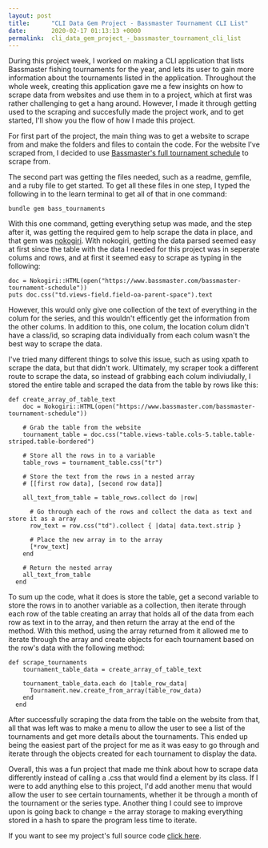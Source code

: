 ```yaml
---
layout: post
title:      "CLI Data Gem Project - Bassmaster Tournament CLI List"
date:       2020-02-17 01:13:13 +0000
permalink:  cli_data_gem_project_-_bassmaster_tournament_cli_list
---
```



During this project week, I worked on making a CLI application that lists Bassmaster fishing tournaments for the year, and lets its user to gain more information about the tournaments listed in the application. Throughout the whole week, creating this application gave me a few insights on how to scrape data from websites and use them in to a project, which at first was rather challenging to get a hang around. However, I made it through getting used to the scraping and succesfully made the project work, and to get started, I'll show you the flow of how I made this project.

For first part of the project, the main thing was to get a website to scrape from and make the folders and files to contain the code. For the website I've scraped from, I decided to use [Bassmaster's full tournament schedule](https://www.bassmaster.com/bassmaster-tournament-schedule) to scrape from. 

The second part was getting the files needed, such as a readme, gemfile, and a ruby file to get started. To get all these files in one step, I typed the following in to the learn terminal to get all of that in one command:

```
bundle gem bass_tournaments
```

With this one command, getting everything setup was made, and the step after it, was getting the required gem to help scrape the data in place, and that gem was [nokogiri](https://nokogiri.org/). With nokogiri, getting the data parsed seemed easy at first since the table with the data I needed for this project was in seperate colums and rows, and at first it seemed easy to scrape as typing in the following:

```
doc = Nokogiri::HTML(open("https://www.bassmaster.com/bassmaster-tournament-schedule"))
puts doc.css("td.views-field.field-oa-parent-space").text
```

However, this would only give one collection of the text of everything in the colum for the series, and this wouldn't efficently get the information from the other colums. In addition to this, one colum, the location colum didn't have a class/id, so scraping data individually from each colum wasn't the best way to scrape the data.

I've tried many different things to solve this issue, such as using xpath to scrape the data, but that didn't work. Ultimately, my scraper took a different route to scrape the data, so instead of grabbing each colum indiviudally, I stored the entire table and scraped the data from the table by rows like this: 

```
def create_array_of_table_text
    doc = Nokogiri::HTML(open("https://www.bassmaster.com/bassmaster-tournament-schedule"))
    
    # Grab the table from the website
    tournament_table = doc.css("table.views-table.cols-5.table.table-striped.table-bordered")
    
    # Store all the rows in to a variable 
    table_rows = tournament_table.css("tr")
    
    # Store the text from the rows in a nested array 
    # [[first row data], [second row data]]
    
    all_text_from_table = table_rows.collect do |row|
      
      # Go through each of the rows and collect the data as text and store it as a array
      row_text = row.css("td").collect { |data| data.text.strip }
      
      # Place the new array in to the array 
      [*row_text]
    end 
    
    # Return the nested array 
    all_text_from_table
  end 
```

To sum up the code, what it does is store the table, get a second variable to store the rows in to another variable as a collection, then iterate through each row of the table creating an array that holds all of the data from each row as text in to the array, and then return the array at the end of the method. With this method, using the array returned from it allowed me to iterate through the array and create objects for each tournament based on the row's data with the following method:

```
def scrape_tournaments 
    tournament_table_data = create_array_of_table_text
    
    tournament_table_data.each do |table_row_data|
      Tournament.new.create_from_array(table_row_data)
    end 
  end 
```

After successfully scraping the data from the table on the website from that, all that was left was to make a menu to allow the user to see a list of the tournaments and get more details about the tournaments. This ended up being the easiest part of the project for me as it was easy to go through and iterate through the objects created for each tournament to display the data. 

Overall, this was a fun project that made me think about how to scrape data differently instead of calling a .css that would find a element by its class. If I were to add anything else to this project, I'd add another menu that would allow the user to see certain tournaments, whether it be through a month of the tournament or the series type. Another thing I could see to improve upon is going back to change = the array storage to making everything stored in a hash to spare the program less time to iterate.

If you want to see my project's full source code [click here](https://github.com/OccassionalDev/bass_tournament_cli).






